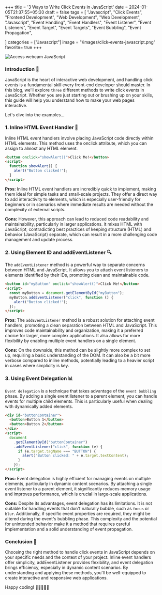+++
title = '3 Ways to Write Click Events in JavaScript'
date = 2024-01-05T21:37:55+05:30
draft = false
tags = [
    "Javascript",
    "Click Events",
    "Frontend Development",
    "Web Development",
    "Web Development",
    "Javascript",
    "Event Handling",
    "Event Handlers",
    "Event Listener",
    "Event Listeners",
    "Event Target",
    "Event Targets",
    "Event Bubbling",
    "Event Propagation",
  
]
categories = ["Javascript"]
image = "/images/click-events-javascript.png"
favorite= true
+++

![Access webcam JavaScript](/images/click-events-javascript.png)

### Introduction 🌊

JavaScript is the heart of interactive web development, and handling click events is a fundamental skill every front-end developer should master. In this blog, we'll explore `three` different methods to write click events in JavaScript. Whether you are just starting out or brushing up on your skills, this guide will help you understand how to make your web pages interactive.

Let's dive into the examples…

### 1. Inline HTML Event Handler 📄

Inline HTML event handlers involve placing JavaScript code directly within HTML elements. This method uses the onclick attribute, which you can assign to almost any HTML element.

```html
<button onclick="showAlert()">Click Me!</button>
<script>
  function showAlert() {
    alert("Button clicked!");
  }
</script>
```

**Pros:** Inline HTML event handlers are incredibly quick to implement, making them ideal for simple tasks and small-scale projects. They offer a direct way to add interactivity to elements, which is especially user-friendly for beginners or in scenarios where immediate results are needed without the complexity of external scripts.

**Cons:** However, this approach can lead to reduced code readability and maintainability, particularly in larger applications. It mixes HTML with JavaScript, contradicting best practices of keeping structure (HTML) and behavior (JavaScript) separate, which can result in a more challenging code management and update process.

### 2. Using Element ID and addEventListener 🔍

The `addEventListener` method is a powerful way to separate concerns between HTML and JavaScript. It allows you to attach event listeners to elements identified by their IDs, promoting clean and maintainable code.

```html
<button id="myButton" onclick="showAlert()">Click Me!</button>
<script>
  const myButton = document.getElementById("myButton");
  myButton.addEventListener("click", function () {
    alert("Button clicked!");
  });
</script>
```

**Pros:** The `addEventListener` method is a robust solution for attaching event handlers, promoting a clean separation between HTML and JavaScript. This improves code maintainability and organization, making it a preferred choice for larger, more complex applications. It also allows for more flexibility by enabling multiple event handlers on a single element.

**Cons:** On the downside, this method can be slightly more complex to set up, requiring a basic understanding of the DOM. It can also be a bit more verbose compared to inline methods, potentially leading to a heavier script in cases where simplicity is key.

### 3. Using Event Delegation 📊

`Event delegation` is a technique that takes advantage of the `event bubbling` phase. By adding a single event listener to a parent element, you can handle events for multiple child elements. This is particularly useful when dealing with dynamically added elements.

```html
<div id="buttonContainer">
  <button>Button 1</button>
  <button>Button 2</button>
</div>
<script>
  document
    .getElementById("buttonContainer")
    .addEventListener("click", function (e) {
      if (e.target.tagName === "BUTTON") {
        alert("Button clicked: " + e.target.textContent);
      }
    });
</script>
```

**Pros:** Event delegation is highly efficient for managing events on multiple elements, particularly in dynamic content scenarios. By attaching a single event listener to a parent element, it significantly reduces memory usage and improves performance, which is crucial in large-scale applications.

**Cons:** Despite its advantages, event delegation has its limitations. It is not suitable for handling events that don't naturally bubble, such as `focus` or `blur`. Additionally, if specific event properties are required, they might be altered during the event's bubbling phase. This complexity and the potential for unintended behavior make it a method that requires careful implementation and a solid understanding of event propagation.

### Conclusion 🎯

Choosing the right method to handle click events in JavaScript depends on your specific needs and the context of your project. Inline event handlers offer simplicity, addEventListener provides flexibility, and event delegation brings efficiency, especially in dynamic content scenarios. By understanding and applying these methods, you'll be well-equipped to create interactive and responsive web applications.

Happy coding! 🌟👨‍💻👩‍💻
